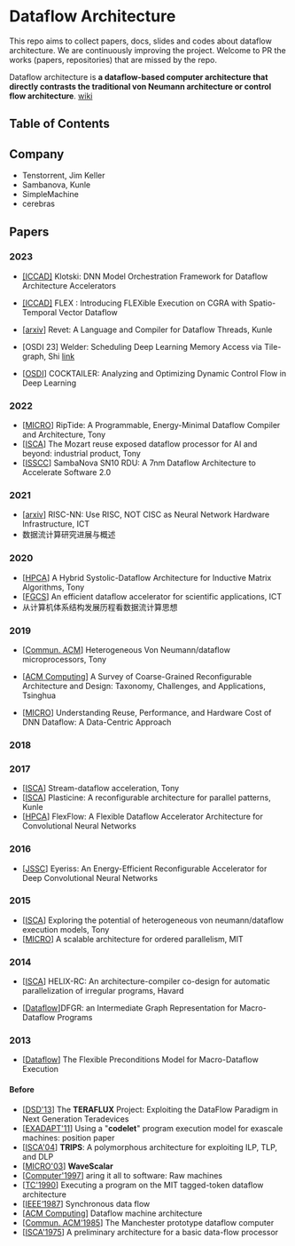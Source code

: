# Dataflow Architecture
This repo aims to collect papers, docs, slides and codes about dataflow architecture. We are continuously improving the project. Welcome to PR the works (papers, repositories) that are missed by the repo.

Dataflow architecture is **a dataflow-based computer architecture that directly contrasts the traditional von Neumann architecture or control flow architecture**. [wiki](https://en.wikipedia.org/wiki/Dataflow_architecture)

## Table of Contents

## Company

+ Tenstorrent, Jim Keller
+ Sambanova, Kunle
+ SimpleMachine 
+ cerebras

## Papers

### 2023

+ [[ICCAD]](https://www.cse.cuhk.edu.hk/~byu/papers/C187-ICCAD2023-Klotski.pdf) Klotski: DNN Model Orchestration Framework for Dataflow Architecture Accelerators

+ [[ICCAD]](https://rohanjuneja.github.io/publication/flex.pdf) FLEX : Introducing FLEXible Execution on CGRA with Spatio-Temporal Vector Dataflow

+ [[arxiv](https://arxiv.org/pdf/2302.06124.pdf)] Revet: A Language and Compiler for Dataflow Threads, Kunle
+ [OSDI 23] Welder: Scheduling Deep Learning Memory Access via Tile-graph, Shi [link](https://www.usenix.org/conference/osdi23/presentation/shi)

+ [[OSDI](https://www.usenix.org/conference/osdi23/presentation/zhang-chen)] COCKTAILER: Analyzing and Optimizing Dynamic Control Flow in Deep Learning

### 2022

+ [[MICRO](https://ieeexplore.ieee.org/document/9923793)] RipTide: A Programmable, Energy-Minimal Dataflow Compiler and Architecture, Tony
+ [[ISCA](https://dl.acm.org/doi/pdf/10.1145/3470496.3533040)] The Mozart reuse exposed dataflow processor for AI and beyond: industrial product, Tony
+ [[ISSCC](https://ieeexplore.ieee.org/document/9731612)] SambaNova SN10 RDU: A 7nm Dataflow Architecture to Accelerate Software 2.0

### 2021

+ [[arxiv](https://arxiv.org/pdf/2103.12393.pdf)] RISC-NN: Use RISC, NOT CISC as Neural Network Hardware Infrastructure, ICT
+ 数据流计算研究进展与概述

### 2020

+ [[HPCA](https://ieeexplore.ieee.org/stamp/stamp.jsp?tp=&arnumber=9065593)] A Hybrid Systolic-Dataflow Architecture for Inductive Matrix Algorithms, Tony
+ [[FGCS](https://pdf.sciencedirectassets.com/271521/1-s2.0-S0167739X20X00082/1-s2.0-S0167739X19313986/main.pdf?X-Amz-Security-Token=IQoJb3JpZ2luX2VjEKb%2F%2F%2F%2F%2F%2F%2F%2F%2F%2FwEaCXVzLWVhc3QtMSJIMEYCIQC8X6DysfqnyA4e4gZA371S605mb8GR%2FLkkGeywaqivQgIhAMnOq90cxr2AR6YcIVBr5m0%2BBtV2h0HKbr3Ex3dvagyyKrsFCM7%2F%2F%2F%2F%2F%2F%2F%2F%2F%2FwEQBRoMMDU5MDAzNTQ2ODY1Igyr0szvCWU5xzt9vVoqjwUb6XWbWbVRAgNW3ooLXKcUmOy1S6xsE8kREyMQpkCuMvCndwLAO9TtJXIrX3DloYFkdlmDwwu4f8mx4en%2B6uQUIxGxdXK4mVl4Nhlx7rWXgsatl5KyZHCuQBIgn%2B3kVQRvACj1pPaZs07YsXViucPDIhKDrSk0Azpxc%2FsIa%2BZyMarBlYGDyzZsban790L6Of1PvYQKQRBwuzfLVyu1rx30WQFZhY5p8Aa7aG9%2BDMjktb2wwT%2BxZTfuHcNS1PDb1tWLDFRqgd%2FzhhhRHVLjAkszPY%2F9DdI6ZaNyUcC4n8hlpvaC5chPAB4PmFQcoTwRgW0X0kngu5Ap49Zc0fR%2BU4DT6c1%2FMOreC5wBczLT8FNCig%2F6nnNvo7RRZ%2FDL%2BKbqDpcunGu09x9gVvdg1C2N2mPkf%2FHEDJY3iBRelQtL2RTPNYWlfS%2F7zXb9PuBK07G50%2FW2%2F4LeuLKxiwYUXJUB20rExQbKrDJchBlIA47Ux3b7OBjxwtGZp1ua83%2FA%2BmxLDAwP4bO6YRGcROZhvnckvy3McQslEpI6MYwjtTeytNkddA9K3OAOa5NmKG%2B6BAmLsqKFhfG82XgD%2B4aTSNwvci9aCPu4ZOvKmLn4f7XH1B4xplEDYDb7HfYYEYFeuXRKc4Fe73vct91ewcCpiVKFTVYBW9uClDIFdBBMIB7VV8moZf13laZLHZL%2FmbudtFNtpL9H7f18taoEGgwougqyXx73jfSDJ4GdDkY0tYdTXQtvPic0QAHeHdvQD%2Bk5z4Qbp1RtnG2eGVpwHTYmTozwyX3qKZwSJ%2B1NfxPRyP2vIs%2BuEcjtC3yi0VWncANFfgK55K77EwOhwDqRU9%2Fh6xxeCtvb4Ppv9C8Y3z%2FPiq4RKtaPMPSVsaMGOrABNzDWiw0RyAF%2Bs%2F15Jk0czhsWM059A9WHBcs0LoJeQX6mFKxt5eRm7Yo1rpdnB1B9mFiv194ZGiffr0IUL6pkXvT6N1OoDORQPqyZwLBXhw2LmWOGm0gcVIoz6Zou%2BgiKy8Cu0Zr7eXb7U7%2B2UOi4QRznkLkTvKHTGkpbKseaq%2FpX%2FR4JvzSq16qQ934ZTrJH1q4lT134OrSSDdheF0Rcdbb3lNQ6EAcrx%2BS2gtO3B4c%3D&X-Amz-Algorithm=AWS4-HMAC-SHA256&X-Amz-Date=20230523T063530Z&X-Amz-SignedHeaders=host&X-Amz-Expires=299&X-Amz-Credential=ASIAQ3PHCVTYQCLLVOFD%2F20230523%2Fus-east-1%2Fs3%2Faws4_request&X-Amz-Signature=0ebb3fe80e52b540219272d916a350c3b3fb18d3de678dba466c77fb5deddfb0&hash=f4ea03f35c45fb9b0acf3765fa9f421b20c9754459fa12258ee617ffe7ec3a01&host=68042c943591013ac2b2430a89b270f6af2c76d8dfd086a07176afe7c76c2c61&pii=S0167739X19313986&tid=spdf-c1a11ed4-f4be-4174-a8e6-1fe377a1022f&sid=659e837367263146e83859842cccc8303185gxrqb&type=client&tsoh=d3d3LnNjaWVuY2VkaXJlY3QuY29t&ua=1908520d04005a52590e50&rr=7cbb477a0ed90f2c&cc=cn)] An efficient dataflow accelerator for scientific applications, ICT
+ 从计算机体系结构发展历程看数据流计算思想

### 2019

+ [[Commun. ACM](https://dl.acm.org/doi/pdf/10.1145/3323923)] Heterogeneous Von Neumann/dataflow microprocessors, Tony
+ [[ACM Computing](https://dl.acm.org/doi/abs/10.1145/3357375)] A Survey of Coarse-Grained Reconfigurable Architecture and Design: Taxonomy, Challenges, and Applications, Tsinghua

+ [[MICRO](https://dl.acm.org/doi/10.1145/3352460.3358252)] Understanding Reuse, Performance, and Hardware Cost of DNN Dataflow: A Data-Centric Approach

### 2018

### 2017

+ [[ISCA](https://pages.cs.wisc.edu/~vinay/pubs/isca-softbrain.pdf)] Stream-dataflow acceleration, Tony
+ [[ISCA](https://ieeexplore.ieee.org/stamp/stamp.jsp?tp=&arnumber=8192487)] Plasticine: A reconfigurable architecture for parallel patterns, Kunle
+ [[HPCA](https://ieeexplore.ieee.org/document/7920855)] FlexFlow: A Flexible Dataflow Accelerator Architecture for Convolutional Neural Networks 

### 2016

+ [[JSSC](https://ieeexplore.ieee.org/document/7738524)] Eyeriss: An Energy-Efficient Reconfigurable Accelerator for Deep Convolutional Neural Networks

### 2015

+ [[ISCA]()] Exploring the potential of heterogeneous von neumann/dataflow execution models, Tony
+ [[MICRO](https://ieeexplore.ieee.org/document/7856601)] A scalable architecture for ordered parallelism, MIT

### 2014

+ [[ISCA](https://ieeexplore.ieee.org/document/6853215)] HELIX-RC: An architecture-compiler co-design for automatic parallelization of irregular programs, Havard

+ [[Dataflow](https://ieeexplore.ieee.org/document/7089028)]DFGR: an Intermediate Graph Representation for Macro-Dataflow Programs

### 2013
+ [[Dataflow](https://ieeexplore.ieee.org/document/6919196)] The Flexible Preconditions Model for Macro-Dataflow Execution

#### Before

+ [[DSD'13](https://dl.acm.org/doi/10.1109/DSD.2013.39)] The **TERAFLUX** Project: Exploiting the DataFlow Paradigm in Next Generation Teradevices
+ [[EXADAPT'11](https://dl.acm.org/doi/10.1145/2000417.2000424)] Using a "**codelet**" program execution model for exascale machines: position paper
+ [[ISCA'04](https://dl.acm.org/doi/10.1145/980152.980156)] **TRIPS**: A polymorphous architecture for exploiting ILP, TLP, and DLP
+ [[MICRO'03](https://ieeexplore.ieee.org/document/1253203)] **WaveScalar**
+ [[Computer'1997](https://ieeexplore.ieee.org/document/612254)] aring it all to software: Raw machines
+ [[TC'1990](https://ieeexplore.ieee.org/document/48862)] Executing a program on the MIT tagged-token dataflow architecture
+ [[IEEE‘1987](https://ieeexplore.ieee.org/document/1458143)] Synchronous data flow
+ [[ACM Computing](https://dl.acm.org/doi/10.1145/27633.28055)] Dataflow machine architecture
+ [[Commun. ACM'1985](https://dl.acm.org/doi/abs/10.1145/2465.2468)] The Manchester prototype dataflow computer
+ [[ISCA'1975](https://dl.acm.org/doi/10.1145/642089.642111)] A preliminary architecture for a basic data-flow processor

